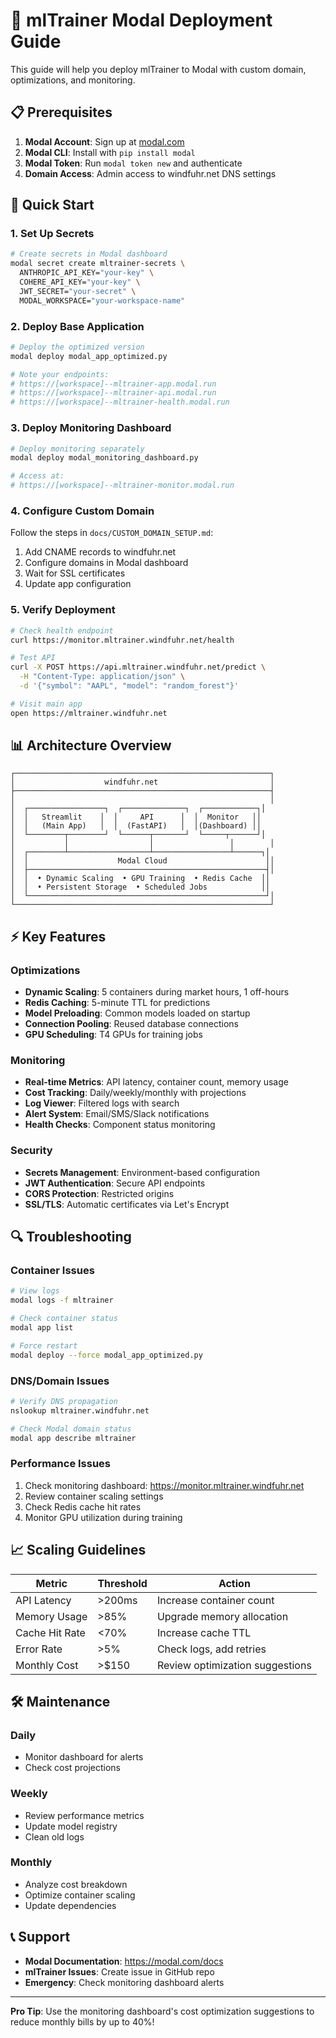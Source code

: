 # 🚀 mlTrainer Modal Deployment Guide

This guide will help you deploy mlTrainer to Modal with custom domain, optimizations, and monitoring.

## 📋 Prerequisites

1. **Modal Account**: Sign up at [modal.com](https://modal.com)
2. **Modal CLI**: Install with `pip install modal`
3. **Modal Token**: Run `modal token new` and authenticate
4. **Domain Access**: Admin access to windfuhr.net DNS settings

## 🔧 Quick Start

### 1. Set Up Secrets

```bash
# Create secrets in Modal dashboard
modal secret create mltrainer-secrets \
  ANTHROPIC_API_KEY="your-key" \
  COHERE_API_KEY="your-key" \
  JWT_SECRET="your-secret" \
  MODAL_WORKSPACE="your-workspace-name"
```

### 2. Deploy Base Application

```bash
# Deploy the optimized version
modal deploy modal_app_optimized.py

# Note your endpoints:
# https://[workspace]--mltrainer-app.modal.run
# https://[workspace]--mltrainer-api.modal.run
# https://[workspace]--mltrainer-health.modal.run
```

### 3. Deploy Monitoring Dashboard

```bash
# Deploy monitoring separately
modal deploy modal_monitoring_dashboard.py

# Access at:
# https://[workspace]--mltrainer-monitor.modal.run
```

### 4. Configure Custom Domain

Follow the steps in `docs/CUSTOM_DOMAIN_SETUP.md`:

1. Add CNAME records to windfuhr.net
2. Configure domains in Modal dashboard
3. Wait for SSL certificates
4. Update app configuration

### 5. Verify Deployment

```bash
# Check health endpoint
curl https://monitor.mltrainer.windfuhr.net/health

# Test API
curl -X POST https://api.mltrainer.windfuhr.net/predict \
  -H "Content-Type: application/json" \
  -d '{"symbol": "AAPL", "model": "random_forest"}'

# Visit main app
open https://mltrainer.windfuhr.net
```

## 📊 Architecture Overview

```
┌─────────────────────────────────────────────────────────┐
│                    windfuhr.net                         │
├─────────────────────────────────────────────────────────┤
│                                                         │
│  ┌─────────────────┐  ┌──────────────┐  ┌────────────┐│
│  │   Streamlit    │  │     API      │  │  Monitor   ││
│  │   (Main App)   │  │  (FastAPI)   │  │(Dashboard) ││
│  └────────┬────────┘  └──────┬───────┘  └─────┬──────┘│
│           │                  │                 │        │
│  ┌────────┴──────────────────┴─────────────────┴──────┐│
│  │                    Modal Cloud                      ││
│  ├─────────────────────────────────────────────────────┤│
│  │  • Dynamic Scaling  • GPU Training  • Redis Cache  ││
│  │  • Persistent Storage  • Scheduled Jobs            ││
│  └─────────────────────────────────────────────────────┘│
└─────────────────────────────────────────────────────────┘
```

## ⚡ Key Features

### Optimizations
- **Dynamic Scaling**: 5 containers during market hours, 1 off-hours
- **Redis Caching**: 5-minute TTL for predictions
- **Model Preloading**: Common models loaded on startup
- **Connection Pooling**: Reused database connections
- **GPU Scheduling**: T4 GPUs for training jobs

### Monitoring
- **Real-time Metrics**: API latency, container count, memory usage
- **Cost Tracking**: Daily/weekly/monthly with projections
- **Log Viewer**: Filtered logs with search
- **Alert System**: Email/SMS/Slack notifications
- **Health Checks**: Component status monitoring

### Security
- **Secrets Management**: Environment-based configuration
- **JWT Authentication**: Secure API endpoints
- **CORS Protection**: Restricted origins
- **SSL/TLS**: Automatic certificates via Let's Encrypt

## 🔍 Troubleshooting

### Container Issues
```bash
# View logs
modal logs -f mltrainer

# Check container status
modal app list

# Force restart
modal deploy --force modal_app_optimized.py
```

### DNS/Domain Issues
```bash
# Verify DNS propagation
nslookup mltrainer.windfuhr.net

# Check Modal domain status
modal app describe mltrainer
```

### Performance Issues
1. Check monitoring dashboard: https://monitor.mltrainer.windfuhr.net
2. Review container scaling settings
3. Check Redis cache hit rates
4. Monitor GPU utilization during training

## 📈 Scaling Guidelines

| Metric | Threshold | Action |
|--------|-----------|--------|
| API Latency | >200ms | Increase container count |
| Memory Usage | >85% | Upgrade memory allocation |
| Cache Hit Rate | <70% | Increase cache TTL |
| Error Rate | >5% | Check logs, add retries |
| Monthly Cost | >$150 | Review optimization suggestions |

## 🛠️ Maintenance

### Daily
- Monitor dashboard for alerts
- Check cost projections

### Weekly
- Review performance metrics
- Update model registry
- Clean old logs

### Monthly
- Analyze cost breakdown
- Optimize container scaling
- Update dependencies

## 📞 Support

- **Modal Documentation**: https://modal.com/docs
- **mlTrainer Issues**: Create issue in GitHub repo
- **Emergency**: Check monitoring dashboard alerts

---

**Pro Tip**: Use the monitoring dashboard's cost optimization suggestions to reduce monthly bills by up to 40%!